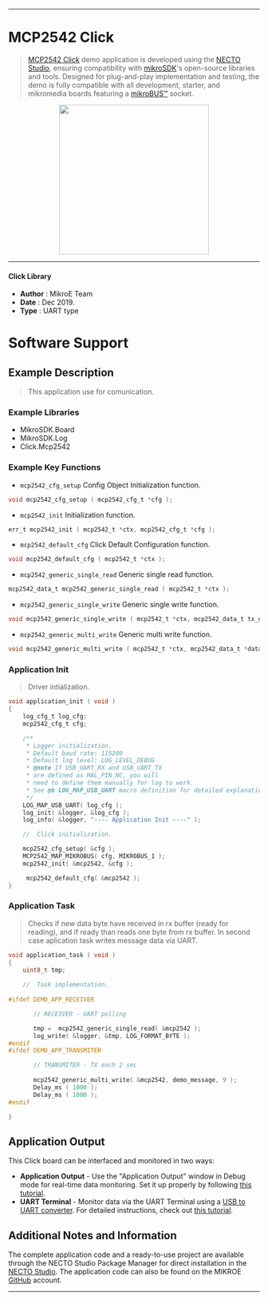 
---
# MCP2542 Click

> [MCP2542 Click](https://www.mikroe.com/?pid_product=MIKROE-2299) demo application is developed using
the [NECTO Studio](https://www.mikroe.com/necto), ensuring compatibility with [mikroSDK](https://www.mikroe.com/mikrosdk)'s
open-source libraries and tools. Designed for plug-and-play implementation and testing, the demo is fully compatible with
all development, starter, and mikromedia boards featuring a [mikroBUS&trade;](https://www.mikroe.com/mikrobus) socket.

<p align="center">
  <img src="https://www.mikroe.com/?pid_product=MIKROE-2299&image=1" height=300px>
</p>

---

#### Click Library

- **Author**        : MikroE Team
- **Date**          : Dec 2019.
- **Type**          : UART type

# Software Support

## Example Description

> This application use for comunication.

### Example Libraries

- MikroSDK.Board
- MikroSDK.Log
- Click.Mcp2542

### Example Key Functions

- `mcp2542_cfg_setup` Config Object Initialization function. 
```c
void mcp2542_cfg_setup ( mcp2542_cfg_t *cfg );
``` 
 
- `mcp2542_init` Initialization function. 
```c
err_t mcp2542_init ( mcp2542_t *ctx, mcp2542_cfg_t *cfg );
```

- `mcp2542_default_cfg` Click Default Configuration function. 
```c
void mcp2542_default_cfg ( mcp2542_t *ctx );
```

- `mcp2542_generic_single_read` Generic single read function. 
```c
mcp2542_data_t mcp2542_generic_single_read ( mcp2542_t *ctx );
```
 
- `mcp2542_generic_single_write` Generic single write function. 
```c
void mcp2542_generic_single_write ( mcp2542_t *ctx, mcp2542_data_t tx_data );
```

- `mcp2542_generic_multi_write` Generic multi write function. 
```c
void mcp2542_generic_multi_write ( mcp2542_t *ctx, mcp2542_data_t *data_buf,  uart_length_t len );
```

### Application Init

> Driver intialization.

```c
void application_init ( void )
{
    log_cfg_t log_cfg;
    mcp2542_cfg_t cfg;

    /** 
     * Logger initialization.
     * Default baud rate: 115200
     * Default log level: LOG_LEVEL_DEBUG
     * @note If USB_UART_RX and USB_UART_TX 
     * are defined as HAL_PIN_NC, you will 
     * need to define them manually for log to work. 
     * See @b LOG_MAP_USB_UART macro definition for detailed explanation.
     */
    LOG_MAP_USB_UART( log_cfg );
    log_init( &logger, &log_cfg );
    log_info( &logger, "---- Application Init ----" );

    //  Click initialization.

    mcp2542_cfg_setup( &cfg );
    MCP2542_MAP_MIKROBUS( cfg, MIKROBUS_1 );
    mcp2542_init( &mcp2542, &cfg );

     mcp2542_default_cfg( &mcp2542 );
}
```

### Application Task

> Checks if new data byte have received in rx buffer (ready for reading), and if ready than reads one byte from rx buffer. In second case aplication task writes message data via UART.

```c
void application_task ( void )
{
    uint8_t tmp;
    
    //  Task implementation.
    
#ifdef DEMO_APP_RECEIVER

       // RECEIVER - UART polling

       tmp =  mcp2542_generic_single_read( &mcp2542 );
       log_write( &logger, &tmp, LOG_FORMAT_BYTE );
#endif
#ifdef DEMO_APP_TRANSMITER

       // TRANSMITER - TX each 2 sec
       
       mcp2542_generic_multi_write( &mcp2542, demo_message, 9 );
       Delay_ms ( 1000 );
       Delay_ms ( 1000 );
#endif

}
```

## Application Output

This Click board can be interfaced and monitored in two ways:
- **Application Output** - Use the "Application Output" window in Debug mode for real-time data monitoring.
Set it up properly by following [this tutorial](https://www.youtube.com/watch?v=ta5yyk1Woy4).
- **UART Terminal** - Monitor data via the UART Terminal using
a [USB to UART converter](https://www.mikroe.com/click/interface/usb?interface*=uart,uart). For detailed instructions,
check out [this tutorial](https://help.mikroe.com/necto/v2/Getting%20Started/Tools/UARTTerminalTool).

## Additional Notes and Information

The complete application code and a ready-to-use project are available through the NECTO Studio Package Manager for 
direct installation in the [NECTO Studio](https://www.mikroe.com/necto). The application code can also be found on
the MIKROE [GitHub](https://github.com/MikroElektronika/mikrosdk_click_v2) account.

---
